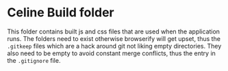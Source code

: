# Celine Build folder

This folder contains built js and css files that are used when the application runs. The folders need to exist otherwise browserify will get upset, thus the `.gitkeep` files which are a hack around git not liking empty directories. They also need to be empty to avoid constant merge conflicts, thus the entry in the `.gitignore` file.